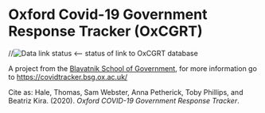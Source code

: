 # Oxford Covid-19 Government Response Tracker (OxCGRT)

//![Data link status](https://github.com/TobyPhillips/OxCGRT/workflows/Get%20latest%20data%20from%20OxCGRT/badge.svg)  <-- status of link to OxCGRT database

A project from the [Blavatnik School of Government](www.bsg.ox.ac.uk), for more information go to https://covidtracker.bsg.ox.ac.uk/

Cite as: Hale, Thomas, Sam Webster, Anna Petherick, Toby Phillips, and Beatriz Kira. (2020). _Oxford COVID-19 Government Response Tracker_.
